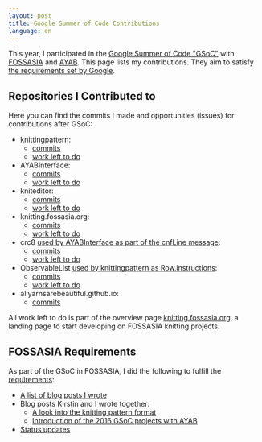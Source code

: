 ```yaml
---
layout: post
title: Google Summer of Code Contributions
language: en
---
```


This year, I participated in the
[Google Summer of Code "GSoC"](https://summerofcode.withgoogle.com/) with 
[FOSSASIA](http://fossasia.org/) and [AYAB](http://ayab-knitting.com/).
This page lists my contributions.
They aim to satisfy [the requirements set by Google](https://developers.google.com/open-source/gsoc/help/work-product).

Repositories I Contributed to
-----------------------------

Here you can find the commits I made and opportunities (issues) for contributions after GSoC:

- knittingpattern:
  - [commits](https://github.com/fossasia/knittingpattern/commits?author=niccokunzmann)
  - [work left to do](https://waffle.io/fossasia/knittingpattern)
- AYABInterface:
  - [commits](https://github.com/fossasia/AYABInterface/commits?author=niccokunzmann)
  - [work left to do](https://waffle.io/fossasia/AYABInterface)
- kniteditor:
  - [commits](https://github.com/fossasia/kniteditor/commits?author=niccokunzmann)
  - [work left to do](https://waffle.io/fossasia/kniteditor)
- knitting.fossasia.org:
  - [commits](https://github.com/fossasia/knitting.fossasia.org/commits?author=niccokunzmann)
  - [work left to do](https://waffle.io/fossasia/knitting.fossasia.org)
- crc8 [used by AYABInterface as part of the cnfLine message](http://ayabinterface.readthedocs.io/en/latest/communication/index.html#m4-42):
  - [commits](https://github.com/niccokunzmann/crc8/commits?author=niccokunzmann)
  - [work left to do](https://waffle.io/niccokunzmann/crc8)
- ObservableList [used by knittingpattern as Row.instructions](http://knittingpattern.readthedocs.io/en/latest/reference/knittingpattern/Row.html#knittingpattern.Row.Row.instructions):
  - [commits](https://github.com/niccokunzmann/ObservableList/commits?author=niccokunzmann)
  - [work left to do](https://waffle.io/niccokunzmann/ObservableList)
- allyarnsarebeautiful.github.io:
  - [commits](https://github.com/AllYarnsAreBeautiful/allyarnsarebeautiful.github.io/commits?author=niccokunzmann)

All work left to do is part of the overview page
[knitting.fossasia.org](https://knitting.fossasia.org),
a landing page to start developing on FOSSASIA knitting projects.

FOSSASIA Requirements
---------------------

As part of the GSoC in FOSSASIA, I did the following to fulfill the [requirements](https://docs.google.com/document/d/19OFkhhCqBS0rWKk04t9ZKiQOjhLY3t3sPIZUvF3lDyM/edit):

- [A list of blog posts I wrote](http://blog.fossasia.org/author/niccokunzmannayab/)
- Blog posts Kirstin and I wrote together:
  - [A look into the knitting pattern format](http://blog.fossasia.org/184-2/)
  - [Introduction of the 2016 GSoC projects with AYAB](http://blog.fossasia.org/introduction-of-the-2016-gsoc-projects-with-ayab/)
- [Status updates](https://groups.google.com/forum/#!profile/knitapps/APn2wQepBIMxo7Q589feQ_pm10AnqwoSWpE7gNO00fDYU3zpXkDzURe4jFgrTyaRfYFqwVdCbCrR)

